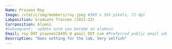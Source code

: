 ```yaml
---
Name: Praveen Roy
Image: /static/img/members/roy.jpeg #365 x 365 pixels, 72 dpi
Labposition: Graduate Trainee (2021-22)
Currposition: Alumni
#Subsequent:  update once you become an alumnus
Email: roy DOT praveen18495 @ gmail DOT com #Preferred public email address
Description: "Does nothing for the lab. Very selfish"
---
```

